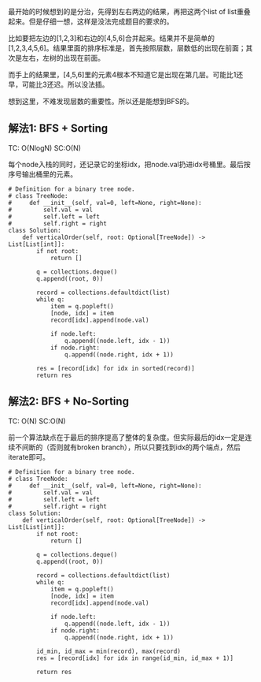 最开始的时候想到的是分治，先得到左右两边的结果，再把这两个list of list重叠起来。但是仔细一想，这样是没法完成题目的要求的。

比如要把左边的[1,2,3]和右边的[4,5,6]合并起来。结果并不是简单的[1,2,3,4,5,6]。结果里面的排序标准是，首先按照层数，层数低的出现在前面；其次是左右，左树的出现在前面。

而手上的结果里，[4,5,6]里的元素4根本不知道它是出现在第几层。可能比1还早，可能比3还迟。所以没法插。

想到这里，不难发现层数的重要性。所以还是能想到BFS的。

## 解法1: BFS + Sorting
TC: O(NlogN)  SC:O(N)

每个node入栈的同时，还记录它的坐标idx，把node.val扔进idx号桶里。最后按序号输出桶里的元素。

```
# Definition for a binary tree node.
# class TreeNode:
#     def __init__(self, val=0, left=None, right=None):
#         self.val = val
#         self.left = left
#         self.right = right
class Solution:
    def verticalOrder(self, root: Optional[TreeNode]) -> List[List[int]]:
        if not root:
            return []
        
        q = collections.deque()
        q.append((root, 0))
        
        record = collections.defaultdict(list)
        while q:
            item = q.popleft()
            [node, idx] = item
            record[idx].append(node.val)
            
            if node.left:
                q.append((node.left, idx - 1))
            if node.right:
                q.append((node.right, idx + 1))
        
        res = [record[idx] for idx in sorted(record)]
        return res
```

## 解法2: BFS +  No-Sorting
TC: O(N)  SC:O(N)

前一个算法缺点在于最后的排序提高了整体的复杂度。但实际最后的idx一定是连续不间断的（否则就有broken branch），所以只要找到idx的两个端点，然后iterate即可。
```
# Definition for a binary tree node.
# class TreeNode:
#     def __init__(self, val=0, left=None, right=None):
#         self.val = val
#         self.left = left
#         self.right = right
class Solution:
    def verticalOrder(self, root: Optional[TreeNode]) -> List[List[int]]:
        if not root:
            return []
        
        q = collections.deque()
        q.append((root, 0))
        
        record = collections.defaultdict(list)
        while q:
            item = q.popleft()
            [node, idx] = item
            record[idx].append(node.val)
            
            if node.left:
                q.append((node.left, idx - 1))
            if node.right:
                q.append((node.right, idx + 1))
        
        id_min, id_max = min(record), max(record)
        res = [record[idx] for idx in range(id_min, id_max + 1)]
        
        return res
```
